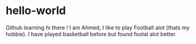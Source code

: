 # hello-world
Github learning
hi there !
I am Ahmed, I like to play Football alot (thats my hobbie).
I have played basketball before but found footal alot better.
